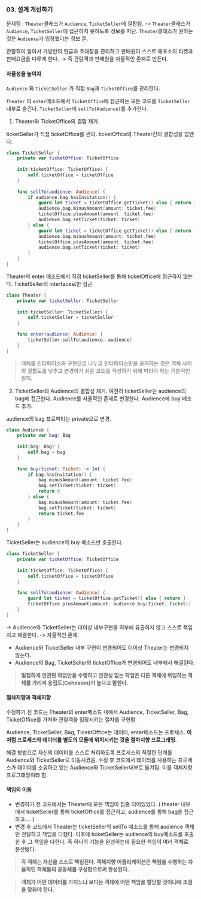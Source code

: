 ### 03. 설계 개선하기
문제점 : `Theater`클래스가 `Audience`, `TicketSeller`에 결합됨. 
-> `Theater`클래스가 `Audience`, `TicketSeller`에 접근하지 못하도록 정보를 차단. 
`Theater`클래스가 원하는 것은 `Audience`가 입장했다는 정보 뿐. 

관람객이 알아서 가방안의 현금과 초대장을 관리하고 판매원이 스스로 매표소의 티켓과 판매요금을 다루게 한다. 
-> 즉 관람객과 판매원을 자율적인 존재로 만든다.


#### 자율성을 높이자
`Audience`  와 `TicketSeller` 가 직접 `Bag`과 `TicketOffice`를 관리한다. 

`Theater` 의 `enter`메소드에서 `TicketOffice`에 접근하는 모든 코드를 `TicketSeller`내부로 숨긴다. `TicketSeller`에 `sellTo(Audience)`를 추가한다. 

1. Theater와 TicketOffice의 결합 제거

ticketSeller가 직접 ticketOffice를 관리. ticketOffice와 Theater간의 결합성을 없앤다. 
``` swift
class TicketSeller {
    private var ticketOffice: TicketOffice
    
    init(ticketOffice: TicketOffice) {
        self.ticketOffice = ticketOffice
    }
    
    func sellTo(audience: Audience) {
        if audience.bag.hasInvitation() {
            guard let ticket = ticketOffice.getTicket() else { return }
            audience.bag.minusAmount(amount: ticket.fee)
            ticketOffice.plusAmount(amount: ticket.fee)
            audience.bag.setTicket(ticket: ticket)
        } else {
            guard let ticket = ticketOffice.getTicket() else { return }
            audience.bag.minusAmount(amount: ticket.fee)
            ticketOffice.plusAmount(amount: ticket.fee)
            audience.bag.setTicket(ticket: ticket)
        }
    }
}
```


Theater의 enter 메소드에서 직접 ticketSeller를 통해 ticketOffice에 접근하지 않는다. TicketSeller의 interface로만 접근. 
``` swift
class Theater {
    private var ticketSeller: TicketSeller
    
    init(ticketSeller: TicketSeller) {
        self.ticketSeller = ticketSeller
    }
    
    func enter(audience: Audience) {
        ticketSeller.sellTo(audience: audience)
    }
}
```

> 객체를 인터페이스와 구현으로 나누고 인터페이스만을 공개하는 것은 객체 사이의 결합도를 낮추고 변경하기 쉬운 코드를 작성하기 위해 따라야 하는 기본적인 원칙.   

2. TicketSeller와 Audience의 결합성 제거. 
여전히 ticketSeller는 audience의 bag에 접근한다. Audience를 자율적인 존재로 변경한다. Audience에 buy 메소드 추가. 

audience의 bag 프로퍼티는 private으로 변경. 
``` swift
class Audience {
    private var bag: Bag
    
    init(bag: Bag) {
        self.bag = bag
    }
    
    func buy(ticket: Ticket) -> Int {
        if bag.hasInvitation() {
            bag.minusAmount(amount: ticket.fee)
            bag.setTicket(ticket: ticket)
            return 0
        } else {
            bag.minusAmount(amount: ticket.fee)
            bag.setTicket(ticket: ticket)
            return ticket.fee
        }
    }
}
```

TicketSeller는 audience의 buy 메소드만 호출한다. 
``` swift
class TicketSeller {
    private var ticketOffice: TicketOffice
    
    init(ticketOffice: TicketOffice) {
        self.ticketOffice = ticketOffice
    }
    
    func sellTo(audience: Audience) {
        guard let ticket = ticketOffice.getTicket() else { return }
        ticketOffice.plusAmount(amount: audience.buy(ticket: ticket))
    }
}

```

-> Audience와 TicketSeller는 더이상 내부구현을 외부에 유출하지 않고 스스로 책임지고 해결한다. -> 자율적인 존재.

* Audience와 TicketSeller 내부 구현이 변경되어도 더이상 Theater는 변경되지 않는다. 
* Audience의 Bag, TicketSeller의 ticketOffice가 변경되어도 내부에서 해결된다. 

> **밀접하게 연관된 작업만을 수행하고 연관성 없는 작업은 다른 객체에 위임하는 객체를 가리켜 응집도(Cohesion)가 높다고 말한다.**  


#### 절차지향과 객체지향

수정하기 전 코드는 Theater의 enter메소드 내에서 Audience, TicketSeller, Bag, TicketOffice를 가져와 관람객을 입장시키는 절차를 구현함. 

Audience, TicketSeller, Bag, TicektOffice는 데이터, enter메소드는 프로세스. 
**이처럼 프로세스와 데이터를 별도의 모듈에 위치시키는 것을 절차지향 프로그래밍.**

해결 방법으로 자신의 데이터를 스스로 처리하도록 프로세스의 적절한 단계를 Audience와 TicketSeller로 이동시켰음. 수정 후 코드에서 데이터를 사용하는 프로세스가 데이터를 소유하고 있는 Audience와 TicketSeller내부로 옮겨짐. 이를 객체지향 프로그래밍이라 함. 


#### 책임의 이동
* 변경하기 전 코드에서는 Theater에 모든 책임이 집중 되어있었다.
( theater 내부에서 ticketSeller를 통해 ticketOffice를 접근하고, audience를 통해 bag을 접근하고.... )
* 변경 후 코드에서 Theater는 ticketSeller의 sellTo 메소드를 통해 audience 객체만 전달하고 책임을 다했다. 이후에 ticketSeller는 audience의 buy메소드를 호출한 후 그 책임을 다한다. 즉 하나의 기능을 완성하는데 필요한 책임이 여러 객체로 분산됐다.

> **각 객체는 자신을 스스로 책임진다. 객체지향 어플리케이션은 책임을 수행하는 자율적인 객체들의 공동체를 구성함으로써 완성된다.**  

> **객체가 어떤 데이터를 가지느냐 보다는 객체에 어떤 책임을 할당할 것이냐에 초점을 맞춰야 한다.**  

